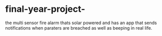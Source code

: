 # final-year-project-
the multi sensor fire alarm thats solar powered and has an app that sends notifications when paraters are breached as well as beeping in real life.
